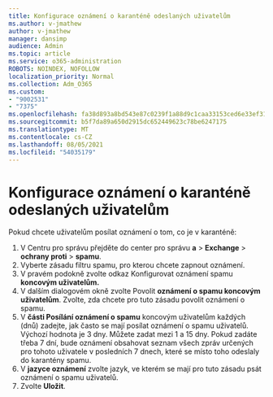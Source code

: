 ```yaml
---
title: Konfigurace oznámení o karanténě odeslaných uživatelům
ms.author: v-jmathew
author: v-jmathew
manager: dansimp
audience: Admin
ms.topic: article
ms.service: o365-administration
ROBOTS: NOINDEX, NOFOLLOW
localization_priority: Normal
ms.collection: Adm_O365
ms.custom:
- "9002531"
- "7375"
ms.openlocfilehash: fa38d893a8bd543e87c0239f1a88d9c1caa33153ced6e33ef31c309be8989e95
ms.sourcegitcommit: b5f7da89a650d2915dc652449623c78be6247175
ms.translationtype: MT
ms.contentlocale: cs-CZ
ms.lasthandoff: 08/05/2021
ms.locfileid: "54035179"
---
```

# <a name="configure-quarantine-notifications-sent-to-users"></a>Konfigurace oznámení o karanténě odeslaných uživatelům

Pokud chcete uživatelům posílat oznámení o tom, co je v karanténě:

1. V Centru pro správu přejděte do center pro správu **a**  >  **Exchange**  >  **ochrany proti**  >  **spamu**.
2. Vyberte zásadu filtru spamu, pro kterou chcete zapnout oznámení.
3. V pravém podokně zvolte odkaz Konfigurovat oznámení spamu **koncovým uživatelům.**
4. V dalším dialogovém okně zvolte Povolit **oznámení o spamu koncovým uživatelům**. Zvolte, zda chcete pro tuto zásadu povolit oznámení o spamu.
5. V **části Posílání oznámení o spamu** koncovým uživatelům každých (dnů) zadejte, jak často se mají posílat oznámení o spamu uživatelů. Výchozí hodnota je 3 dny. Můžete zadat mezi 1 a 15 dny. Pokud zadáte třeba 7 dní, bude oznámení obsahovat seznam všech zpráv určených pro tohoto uživatele v posledních 7 dnech, které se místo toho odeslaly do karantény spamu.
6. V **jazyce oznámení** zvolte jazyk, ve kterém se mají pro tuto zásadu psát oznámení o spamu uživatelů.
7. Zvolte **Uložit**.
